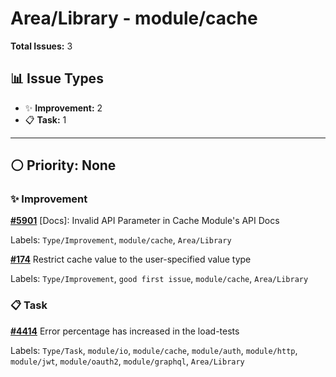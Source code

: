 # Area/Library - module/cache

**Total Issues:** 3

## 📊 Issue Types

- ✨ **Improvement:** 2
- 📋 **Task:** 1

---

## ⚪ Priority: None

### ✨ Improvement

**[#5901](https://github.com/ballerina-platform/ballerina-library/issues/5901)** [Docs]: Invalid API Parameter in Cache Module's API Docs

Labels: `Type/Improvement`, `module/cache`, `Area/Library`

**[#174](https://github.com/ballerina-platform/ballerina-library/issues/174)** Restrict cache value to the user-specified value type

Labels: `Type/Improvement`, `good first issue`, `module/cache`, `Area/Library`

### 📋 Task

**[#4414](https://github.com/ballerina-platform/ballerina-library/issues/4414)** Error percentage has increased in the load-tests 

Labels: `Type/Task`, `module/io`, `module/cache`, `module/auth`, `module/http`, `module/jwt`, `module/oauth2`, `module/graphql`, `Area/Library`

